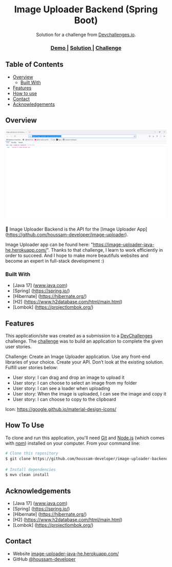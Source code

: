 <!-- Please update value in the {}  -->

<h1 align="center">Image Uploader Backend (Spring Boot)</h1>

<div align="center">
   Solution for a challenge from  <a href="http://devchallenges.io" target="_blank">Devchallenges.io</a>.
</div>

<div align="center">
  <h3>
    <a href="https://image-uploader-java-he.herokuapp.com/">
      Demo
    </a>
    <span> | </span>
    <a href="https://github.com/houssam-developer/image-uploader-backend-java">
      Solution
    </a>
    <span> | </span>
    <a href="https://devchallenges.io/challenges/O2iGT9yBd6xZBrOcVirx">
      Challenge
    </a>
  </h3>
</div>

<!-- TABLE OF CONTENTS -->

## Table of Contents

- [Overview](#overview)
  - [Built With](#built-with)
- [Features](#features)
- [How to use](#how-to-use)
- [Contact](#contact)
- [Acknowledgements](#acknowledgements)

<!-- OVERVIEW -->

## Overview

![My Image](img/screenshot-demo.png)

:satellite: Image Uploader Backend is the API for the [Image Uploader App] (https://github.com/houssam-developer/image-uploader).

Image Uploader app can be found here: "https://image-uploader-java-he.herokuapp.com/".
Thanks to that challenge, I learn to work efficiently in order to succeed.
And I hope to make more beautifuls websites and become an expert in full-stack developmemt :)

### Built With

<!-- This section should list any major frameworks that you built your project using. Here are a few examples.-->

- [Java 17] (www.java.com)
- [Spring] (https://spring.io/)
- [Hibernate] (https://hibernate.org/)
- [H2] (https://www.h2database.com/html/main.html)
- [Lombok] (https://projectlombok.org/)


## Features

<!-- List the features of your application or follow the template. Don't share the figma file here :) -->

This application/site was created as a submission to a [DevChallenges](https://devchallenges.io/challenges) challenge. The [challenge](https://devchallenges.io/challenges/O2iGT9yBd6xZBrOcVirx) was to build an application to complete the given user stories.

Challenge: Create an Image Uploader application. Use any front-end libraries of your choice. Create your API. Don’t look at the existing solution. Fulfill user stories below:

- User story: I can drag and drop an image to upload it
- User story: I can choose to select an image from my folder
- User story: I can see a loader when uploading
- User story: When the image is uploaded, I can see the image and copy it
- User story: I can choose to copy to the clipboard

Icon: https://google.github.io/material-design-icons/

## How To Use

<!-- Example: -->

To clone and run this application, you'll need [Git](https://git-scm.com) and [Node.js](https://nodejs.org/en/download/) (which comes with [npm](http://npmjs.com)) installed on your computer. From your command line:

```bash
# Clone this repository
$ git clone https://github.com/houssam-developer/image-uploader-backend-java

# Install dependencies
$ mvn clean install

```

## Acknowledgements

<!-- This section should list any articles or add-ons/plugins that helps you to complete the project. This is optional but it will help you in the future. For example -->

- [Java 17] (www.java.com)
- [Spring] (https://spring.io/)
- [Hibernate] (https://hibernate.org/)
- [H2] (https://www.h2database.com/html/main.html)
- [Lombok] (https://projectlombok.org/)


## Contact

- Website [image-uploader-java-he.herokuapp.com/](https://image-uploader-java-he.herokuapp.com/)
- GitHub [@houssam-developer](https://github.com/houssam-developer/image-uploader-backend-java)